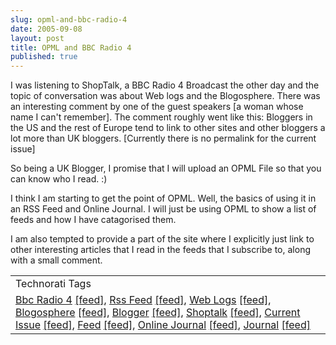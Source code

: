 ```yaml
---
slug: opml-and-bbc-radio-4
date: 2005-09-08
layout: post
title: OPML and BBC Radio 4
published: true
---
```

I was listening to ShopTalk, a BBC Radio 4 Broadcast the other day and the topic of conversation was about Web logs and the Blogosphere.  There was an interesting comment by one of the guest speakers [a woman whose name I can't remember].  The comment roughly went like this:  Bloggers in the US and the rest of Europe tend to link to other sites and other bloggers a lot more than UK bloggers.  [Currently there is no permalink for the current issue]<p />So being a UK Blogger, I promise that I will upload an OPML File so that you can know who I read. :)<p />I think I am starting to get the point of OPML.  Well, the basics of using it in an RSS Feed and Online Journal.  I will just be using OPML to show a list of feeds and how I have catagorised them.<p />I am also tempted to provide a part of the site where I explicitly just link to other interesting articles that I read in the feeds that I subscribe to, along with a small comment.<p /><table class="TechnoratiHead TagHeader">
<tr><td>Technorati Tags</td></tr>
<tr class="Technorati"><td>
<a href="http://www.technorati.com/tag/Bbc%20Radio%204" class="Tag" rel="tag">Bbc Radio 4</a> <a href="http://feeds.technorati.com/feed/posts/tag/Bbc%20Radio%204" class="Tag">[feed]</a>, <a href="http://www.technorati.com/tag/Rss%20Feed" class="Tag" rel="tag">Rss Feed</a> <a href="http://feeds.technorati.com/feed/posts/tag/Rss%20Feed" class="Tag">[feed]</a>, <a href="http://www.technorati.com/tag/Web%20Logs" class="Tag" rel="tag">Web Logs</a> <a href="http://feeds.technorati.com/feed/posts/tag/Web%20Logs" class="Tag">[feed]</a>, <a href="http://www.technorati.com/tag/Blogosphere" class="Tag" rel="tag">Blogosphere</a> <a href="http://feeds.technorati.com/feed/posts/tag/Blogosphere" class="Tag">[feed]</a>, <a href="http://www.technorati.com/tag/Blogger" class="Tag" rel="tag">Blogger</a> <a href="http://feeds.technorati.com/feed/posts/tag/Blogger" class="Tag">[feed]</a>, <a href="http://www.technorati.com/tag/Shoptalk" class="Tag" rel="tag">Shoptalk</a> <a href="http://feeds.technorati.com/feed/posts/tag/Shoptalk" class="Tag">[feed]</a>, <a href="http://www.technorati.com/tag/Current%20Issue" class="Tag" rel="tag">Current Issue</a> <a href="http://feeds.technorati.com/feed/posts/tag/Current%20Issue" class="Tag">[feed]</a>, <a href="http://www.technorati.com/tag/Feed" class="Tag" rel="tag">Feed</a> <a href="http://feeds.technorati.com/feed/posts/tag/Feed" class="Tag">[feed]</a>, <a href="http://www.technorati.com/tag/Online%20Journal" class="Tag" rel="tag">Online Journal</a> <a href="http://feeds.technorati.com/feed/posts/tag/Online%20Journal" class="Tag">[feed]</a>, <a href="http://www.technorati.com/tag/Journal" class="Tag" rel="tag">Journal</a> <a href="http://feeds.technorati.com/feed/posts/tag/Journal" class="Tag">[feed]</a>
</td></tr>
</table><div class="blogger-post-footer"><img class="posterous_download_image" src="https://blogger.googleusercontent.com/tracker/8109338-112616538952927211?l=www.kinlan.co.uk%2Findex.html" height="1" alt="" width="1" /></div>

